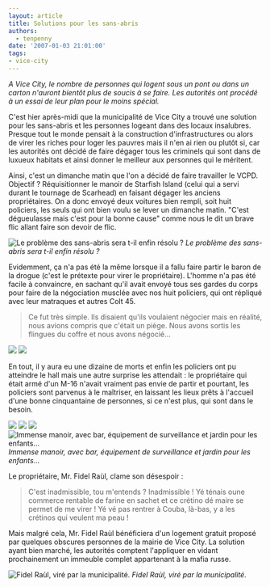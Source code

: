 ```yaml
---
layout: article
title: Solutions pour les sans-abris
authors:
  - tenpenny
date: '2007-01-03 21:01:00'
tags:
- vice-city
---
```


_A Vice City, le nombre de personnes qui logent sous un pont ou dans un carton n'auront bientôt plus de soucis à se faire. Les autorités ont procédé à un essai de leur plan pour le moins spécial._

C'est hier après-midi que la municipalité de Vice City a trouvé une solution pour les sans-abris et les personnes logeant dans des locaux insalubres. Presque tout le monde pensait à la construction d'infrastructures ou alors de virer les riches pour loger les pauvres mais il n'en ai rien ou plutôt si, car les autorités ont décidé de faire dégager tous les criminels qui sont dans de luxueux habitats et ainsi donner le meilleur aux personnes qui le méritent.

Ainsi, c'est un dimanche matin que l'on a décidé de faire travailler le VCPD. Objectif ? Réquisitionner le manoir de Starfish Island (celui qui a servi durant le tournage de Scarhead) en faisant dégager les anciens propriétaires. On a donc envoyé deux voitures bien rempli, soit huit policiers, les seuls qui ont bien voulu se lever un dimanche matin. "C'est dégueulasse mais c'est pour la bonne cause" comme nous le dit un brave flic allant faire son devoir de flic.

![Le problème des sans-abris sera t-il enfin résolu ?](/content/images/2005/01/sans-abris.jpg)
_Le problème des sans-abris sera t-il enfin résolu ?_

Evidemment, ça n'a pas été la même lorsque il a fallu faire partir le baron de la drogue (c'est le prétexte pour virer le propriétaire). L'homme n'a pas été facile à convaincre, en sachant qu'il avait envoyé tous ses gardes du corps pour faire de la négociation musclée avec nos huit policiers, qui ont répliqué avec leur matraques et autres Colt 45.

> Ce fut très simple. Ils disaient qu'ils voulaient négocier mais en réalité, nous avions compris que c'était un piège. Nous avons sortis les flingues du coffre et nous avons négocié...

![](/content/images/2005/01/manoir1.jpg)
![](/content/images/2005/01/manoir2.jpg)

En tout, il y aura eu une dizaine de morts et enfin les policiers ont pu atteindre le hall mais une autre surprise les attendait : le propriétaire qui était armé d'un M-16 n'avait vraiment pas envie de partir et pourtant, les policiers sont parvenus à le maîtriser, en laissant les lieux prêts à l'accueil d'une bonne cinquantaine de personnes, si ce n'est plus, qui sont dans le besoin.

![](/content/images/2005/01/manoir3.jpg)
![](/content/images/2005/01/manoir4.jpg)
![](/content/images/2005/01/manoir5.jpg)
![Immense manoir, avec bar, équipement de surveillance et jardin pour les enfants...](/content/images/2005/01/manoir6.jpg)
_Immense manoir, avec bar, équipement de surveillance et jardin pour les enfants..._

Le propriétaire, Mr. Fidel Raùl, clame son désespoir :

> C'est inadmissible, tou m'entends ? Inadmissible ! Yé ténais oune commerce rentable de farine en sachet et ce crétino dé maire se permet de me virer ! Yé vé pas rentrer à Couba, là-bas, y a les crétinos qui veulent ma peau !

Mais malgré cela, Mr. Fidel Raùl bénéficiera d'un logement gratuit proposé par quelques obscures personnes de la mairie de Vice City. La solution ayant bien marché, les autorités comptent l'appliquer en vidant prochainement un immeuble complet appartenant à la mafia russe.

![Fidel Raùl, viré par la municipalité.](/content/images/2005/01/fidel-ra_l.jpg)
_Fidel Raùl, viré par la municipalité._